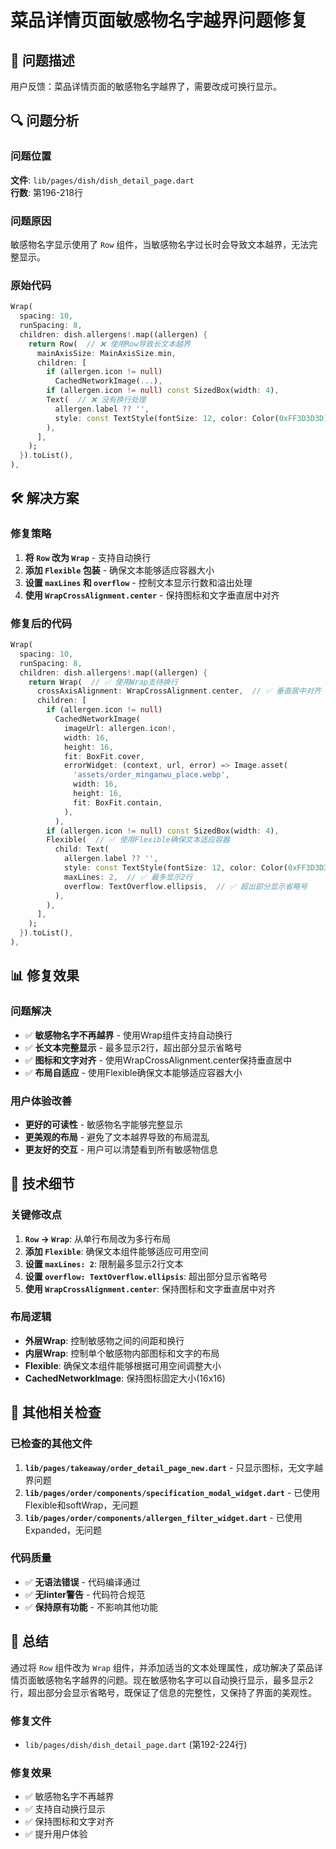 # 菜品详情页面敏感物名字越界问题修复

## 🚨 问题描述

用户反馈：菜品详情页面的敏感物名字越界了，需要改成可换行显示。

## 🔍 问题分析

### 问题位置
**文件**: `lib/pages/dish/dish_detail_page.dart`  
**行数**: 第196-218行

### 问题原因
敏感物名字显示使用了 `Row` 组件，当敏感物名字过长时会导致文本越界，无法完整显示。

### 原始代码
```dart
Wrap(
  spacing: 10,
  runSpacing: 8,
  children: dish.allergens!.map((allergen) {
    return Row(  // ❌ 使用Row导致长文本越界
      mainAxisSize: MainAxisSize.min,
      children: [
        if (allergen.icon != null)
          CachedNetworkImage(...),
        if (allergen.icon != null) const SizedBox(width: 4),
        Text(  // ❌ 没有换行处理
          allergen.label ?? '',
          style: const TextStyle(fontSize: 12, color: Color(0xFF3D3D3D)),
        ),
      ],
    );
  }).toList(),
),
```

## 🛠️ 解决方案

### 修复策略
1. **将 `Row` 改为 `Wrap`** - 支持自动换行
2. **添加 `Flexible` 包装** - 确保文本能够适应容器大小
3. **设置 `maxLines` 和 `overflow`** - 控制文本显示行数和溢出处理
4. **使用 `WrapCrossAlignment.center`** - 保持图标和文字垂直居中对齐

### 修复后的代码
```dart
Wrap(
  spacing: 10,
  runSpacing: 8,
  children: dish.allergens!.map((allergen) {
    return Wrap(  // ✅ 使用Wrap支持换行
      crossAxisAlignment: WrapCrossAlignment.center,  // ✅ 垂直居中对齐
      children: [
        if (allergen.icon != null)
          CachedNetworkImage(
            imageUrl: allergen.icon!,
            width: 16,
            height: 16,
            fit: BoxFit.cover,
            errorWidget: (context, url, error) => Image.asset(
              'assets/order_minganwu_place.webp',
              width: 16,
              height: 16,
              fit: BoxFit.contain,
            ),
          ),
        if (allergen.icon != null) const SizedBox(width: 4),
        Flexible(  // ✅ 使用Flexible确保文本适应容器
          child: Text(
            allergen.label ?? '',
            style: const TextStyle(fontSize: 12, color: Color(0xFF3D3D3D)),
            maxLines: 2,  // ✅ 最多显示2行
            overflow: TextOverflow.ellipsis,  // ✅ 超出部分显示省略号
          ),
        ),
      ],
    );
  }).toList(),
),
```

## 📊 修复效果

### 问题解决
- ✅ **敏感物名字不再越界** - 使用Wrap组件支持自动换行
- ✅ **长文本完整显示** - 最多显示2行，超出部分显示省略号
- ✅ **图标和文字对齐** - 使用WrapCrossAlignment.center保持垂直居中
- ✅ **布局自适应** - 使用Flexible确保文本能够适应容器大小

### 用户体验改善
- **更好的可读性** - 敏感物名字能够完整显示
- **更美观的布局** - 避免了文本越界导致的布局混乱
- **更友好的交互** - 用户可以清楚看到所有敏感物信息

## 🔧 技术细节

### 关键修改点
1. **`Row` → `Wrap`**: 从单行布局改为多行布局
2. **添加 `Flexible`**: 确保文本组件能够适应可用空间
3. **设置 `maxLines: 2`**: 限制最多显示2行文本
4. **设置 `overflow: TextOverflow.ellipsis`**: 超出部分显示省略号
5. **使用 `WrapCrossAlignment.center`**: 保持图标和文字垂直居中对齐

### 布局逻辑
- **外层Wrap**: 控制敏感物之间的间距和换行
- **内层Wrap**: 控制单个敏感物内部图标和文字的布局
- **Flexible**: 确保文本组件能够根据可用空间调整大小
- **CachedNetworkImage**: 保持图标固定大小(16x16)

## 🎯 其他相关检查

### 已检查的其他文件
1. **`lib/pages/takeaway/order_detail_page_new.dart`** - 只显示图标，无文字越界问题
2. **`lib/pages/order/components/specification_modal_widget.dart`** - 已使用Flexible和softWrap，无问题
3. **`lib/pages/order/components/allergen_filter_widget.dart`** - 已使用Expanded，无问题

### 代码质量
- ✅ **无语法错误** - 代码编译通过
- ✅ **无linter警告** - 代码符合规范
- ✅ **保持原有功能** - 不影响其他功能

## 🎉 总结

通过将 `Row` 组件改为 `Wrap` 组件，并添加适当的文本处理属性，成功解决了菜品详情页面敏感物名字越界的问题。现在敏感物名字可以自动换行显示，最多显示2行，超出部分会显示省略号，既保证了信息的完整性，又保持了界面的美观性。

### 修复文件
- `lib/pages/dish/dish_detail_page.dart` (第192-224行)

### 修复效果
- ✅ 敏感物名字不再越界
- ✅ 支持自动换行显示
- ✅ 保持图标和文字对齐
- ✅ 提升用户体验
